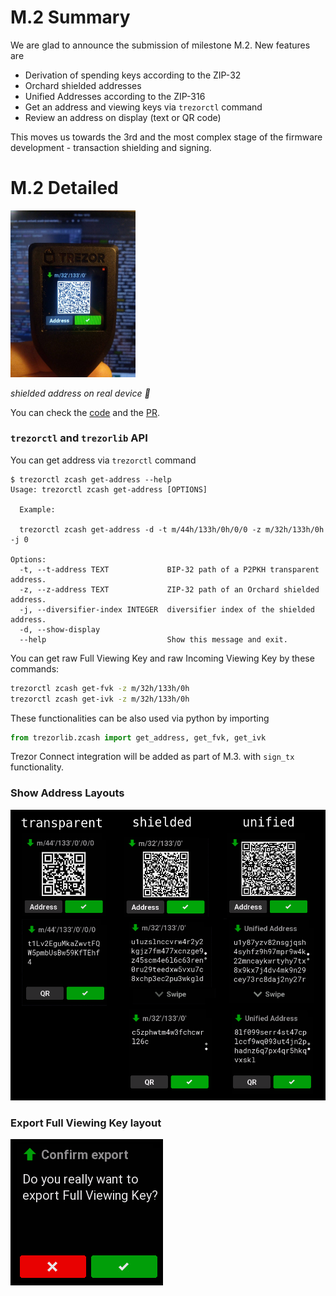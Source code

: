 # M.2 Summary

We are glad to announce the submission of milestone M.2. New features are

- Derivation of spending keys according to the ZIP-32
- Orchard shielded addresses
- Unified Addresses according to the ZIP-316
- Get an address and viewing keys via `trezorctl` command
- Review an address on display (text or QR code)

This moves us towards the 3rd and the most complex stage of the firmware development - transaction shielding and signing.

# M.2 Detailed

<img src="img/z-address-TT.jpeg" width="200px">

_shielded address on real device :tada:_

You can check the [code](https://github.com/jarys/trezor-firmware/tree/zcash) and the [PR](https://github.com/trezor/trezor-firmware/pull/1847).

### `trezorctl` and `trezorlib` API

You can get address via `trezorctl` command

```
$ trezorctl zcash get-address --help
Usage: trezorctl zcash get-address [OPTIONS]

  Example:

  trezorctl zcash get-address -d -t m/44h/133h/0h/0/0 -z m/32h/133h/0h -j 0

Options:
  -t, --t-address TEXT             BIP-32 path of a P2PKH transparent address.
  -z, --z-address TEXT             ZIP-32 path of an Orchard shielded address.
  -j, --diversifier-index INTEGER  diversifier index of the shielded address.
  -d, --show-display
  --help                           Show this message and exit.
```

You can get raw Full Viewing Key and raw Incoming Viewing Key by these commands:

```bash
trezorctl zcash get-fvk -z m/32h/133h/0h
trezorctl zcash get-ivk -z m/32h/133h/0h
```

These functionalities can be also used via python by importing
```python
from trezorlib.zcash import get_address, get_fvk, get_ivk
```

Trezor Connect integration will be added as part of M.3. with `sign_tx` functionality.

### Show Address Layouts

<img src="img/layouts.png" width="600px">

### Export Full Viewing Key layout

<img src="img/export.png" witdh="200px">


